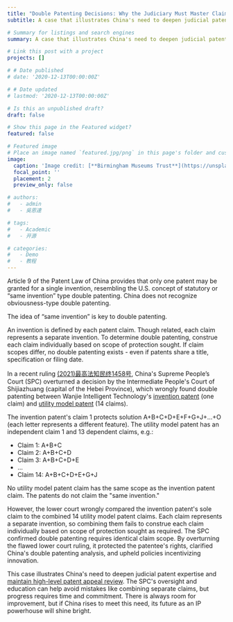```yaml
---
title: "Double Patenting Decisions: Why the Judiciary Must Master Claim Construction"
subtitle: A case that illustrates China's need to deepen judicial patent expertise and maintain high-level patent appeal review

# Summary for listings and search engines
summary: A case that illustrates China's need to deepen judicial patent expertise and maintain high-level patent appeal review

# Link this post with a project
projects: []

# # Date published
# date: '2020-12-13T00:00:00Z'

# # Date updated
# lastmod: '2020-12-13T00:00:00Z'

# Is this an unpublished draft?
draft: false

# Show this page in the Featured widget?
featured: false

# Featured image
# Place an image named `featured.jpg/png` in this page's folder and customize its options here.
image:
  caption: 'Image credit: [**Birmingham Museums Trust**](https://unsplash.com/photos/p00MgXaa6as)'
  focal_point: ''
  placement: 2
  preview_only: false

# authors:
#   - admin
#   - 吳恩達

# tags:
#   - Academic
#   - 开源

# categories:
#   - Demo
#   - 教程
---
```


Article 9 of the Patent Law of China provides that only one patent may be granted for a single invention, resembling the U.S. concept of statutory or “same invention” type double patenting. China does not recognize obviousness-type double patenting.

The idea of “same invention” is key to double patenting. 

An invention is defined by each patent claim. Though related, each claim represents a separate invention. To determine double patenting, construe each claim individually based on scope of protection sought. If claim scopes differ, no double patenting exists - even if patents share a title, specification or filing date. 

In a recent ruling [(2021)最高法知民终1458号](https://www.hnipd.com/sbsxq_329284.html), China's Supreme People’s Court (SPC) overturned a decision by the Intermediate People's Court of Shijiazhuang (capital of the Hebei Province), which wrongly found double patenting between Wanjie Intelligent Technology's [invention patent](https://patents.google.com/patent/CN103392754B/en) (one claim) and [utility model patent](https://patents.google.com/patent/CN203416761U/en) (14 claims). 

The invention patent's claim 1 protects solution A+B+C+D+E+F+G+J+...+O (each letter represents a different feature). The utility model patent has an independent claim 1 and 13 dependent claims, e.g.:
- Claim 1: A+B+C
- Claim 2: A+B+C+D
- Claim 3: A+B+C+D+E
- ...
- Claim 14: A+B+C+D+E+G+J

No utility model patent claim has the same scope as the invention patent claim. The patents do not claim the "same invention."

However, the lower court wrongly compared the invention patent's sole claim to the combined 14 utility model patent claims. Each claim represents a separate invention, so combining them fails to construe each claim individually based on scope of protection sought as required. The SPC confirmed double patenting requires identical claim scope. By overturning the flawed lower court ruling, it protected the patentee's rights, clarified China's double patenting analysis, and upheld policies incentivizing innovation. 

This case illustrates China's need to deepen judicial patent expertise and [maintain high-level patent appeal review](https://www.worldtrademarkreview.com/regionindustry-guide/china-managing-the-ip-lifecycle/2023/article/lessons-the-case-law-of-chinas-ip-appeals-court). The SPC's oversight and education can help avoid mistakes like combining separate claims, but progress requires time and commitment. There is always room for improvement, but if China rises to meet this need, its future as an IP powerhouse will shine bright.

<!-- ```python
import libr
print('hello')
```

## Overview

1. The Wowchemy website builder for Hugo, along with its starter templates, is designed for professional creators, educators, and teams/organizations - although it can be used to create any kind of site
2. The template can be modified and customised to suit your needs. It's a good platform for anyone looking to take control of their data and online identity whilst having the convenience to start off with a **no-code solution (write in Markdown and customize with YAML parameters)** and having **flexibility to later add even deeper personalization with HTML and CSS**
3. You can work with all your favourite tools and apps with hundreds of plugins and integrations to speed up your workflows, interact with your readers, and much more

[![The template is mobile first with a responsive design to ensure that your site looks stunning on every device.](https://raw.githubusercontent.com/wowchemy/wowchemy-hugo-modules/main/starters/academic/preview.png)](https://wowchemy.com)

## Get Started

- 👉 [**Create a new site**](https://wowchemy.com/templates/)
- 📚 [**Personalize your site**](https://wowchemy.com/docs/)
- 💬 [Chat with the **Wowchemy community**](https://discord.gg/z8wNYzb) or [**Hugo community**](https://discourse.gohugo.io)
- 🐦 Twitter: [@wowchemy](https://twitter.com/wowchemy) [@GeorgeCushen](https://twitter.com/GeorgeCushen) [#MadeWithWowchemy](https://twitter.com/search?q=%23MadeWithWowchemy&src=typed_query)
- 💡 [Request a **feature** or report a **bug** for _Wowchemy_](https://github.com/wowchemy/wowchemy-hugo-themes/issues)
- ⬆️ **Updating Wowchemy?** View the [Update Tutorial](https://wowchemy.com/docs/hugo-tutorials/update/) and [Release Notes](https://wowchemy.com/updates/)

## Crowd-funded open-source software

To help us develop this template and software sustainably under the MIT license, we ask all individuals and businesses that use it to help support its ongoing maintenance and development via sponsorship.

### [❤️ Click here to become a sponsor and help support Wowchemy's future ❤️](https://wowchemy.com/sponsor/)

As a token of appreciation for sponsoring, you can **unlock [these](https://wowchemy.com/sponsor/) awesome rewards and extra features 🦄✨**

## Ecosystem

- **[Hugo Academic CLI](https://github.com/wowchemy/hugo-academic-cli):** Automatically import publications from BibTeX

## Inspiration

[Check out the latest **demo**](https://academic-demo.netlify.com/) of what you'll get in less than 10 minutes, or [view the **showcase**](https://wowchemy.com/user-stories/) of personal, project, and business sites.

## Features

- **Page builder** - Create _anything_ with [**widgets**](https://wowchemy.com/docs/page-builder/) and [**elements**](https://wowchemy.com/docs/content/writing-markdown-latex/)
- **Edit any type of content** - Blog posts, publications, talks, slides, projects, and more!
- **Create content** in [**Markdown**](https://wowchemy.com/docs/content/writing-markdown-latex/), [**Jupyter**](https://wowchemy.com/docs/import/jupyter/), or [**RStudio**](https://wowchemy.com/docs/install-locally/)
- **Plugin System** - Fully customizable [**color** and **font themes**](https://wowchemy.com/docs/customization/)
- **Display Code and Math** - Code highlighting and [LaTeX math](https://en.wikibooks.org/wiki/LaTeX/Mathematics) supported
- **Integrations** - [Google Analytics](https://analytics.google.com), [Disqus commenting](https://disqus.com), Maps, Contact Forms, and more!
- **Beautiful Site** - Simple and refreshing one page design
- **Industry-Leading SEO** - Help get your website found on search engines and social media
- **Media Galleries** - Display your images and videos with captions in a customizable gallery
- **Mobile Friendly** - Look amazing on every screen with a mobile friendly version of your site
- **Multi-language** - 34+ language packs including English, 中文, and Português
- **Multi-user** - Each author gets their own profile page
- **Privacy Pack** - Assists with GDPR
- **Stand Out** - Bring your site to life with animation, parallax backgrounds, and scroll effects
- **One-Click Deployment** - No servers. No databases. Only files.

## Themes

Wowchemy and its templates come with **automatic day (light) and night (dark) mode** built-in. Alternatively, visitors can choose their preferred mode - click the moon icon in the top right of the [Demo](https://academic-demo.netlify.com/) to see it in action! Day/night mode can also be disabled by the site admin in `params.toml`.

[Choose a stunning **theme** and **font**](https://wowchemy.com/docs/customization) for your site. Themes are fully customizable.

## License

Copyright 2016-present [George Cushen](https://georgecushen.com).

Released under the [MIT](https://github.com/wowchemy/wowchemy-hugo-themes/blob/master/LICENSE.md) license. -->
